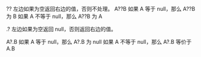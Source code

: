 
??
左边如果为空返回右边的值，否则不处理。
A??B
如果 A 等于 null，那么 A??B 为 B
如果 A 不等于 null，那么 A??B 为 A

.?
左边如果为空返回 null，否则返回右边的值。

A?.B
如果 A 等于 null，那么 A?.B 为 null
如果 A 不等于 null，那么 A?.B 等价于 A.B
 